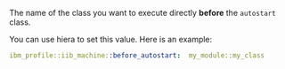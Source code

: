 The name of the class you want to execute directly **before** the `autostart` class.

You can use hiera to set this value. Here is an example:

```yaml
ibm_profile::iib_machine::before_autostart:  my_module::my_class
```
